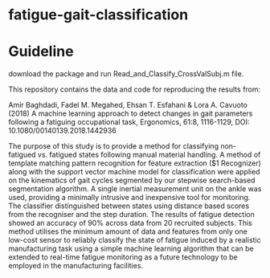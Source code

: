 # fatigue-gait-classification

# Guideline

download the package and run Read_and_Classify_CrossValSubj.m file.

This repository contains the data and code for reproducing the results from:

Amir Baghdadi, Fadel M. Megahed, Ehsan T. Esfahani & Lora A. Cavuoto (2018) A machine learning approach to detect changes in gait parameters following a fatiguing occupational task, Ergonomics, 61:8, 1116-1129, DOI: 10.1080/00140139.2018.1442936

The purpose of this study is to provide a method for classifying non-fatigued vs. fatigued states following manual material handling. A method of template matching pattern recognition for feature extraction ($1 Recognizer) along with the support vector machine model for classification were applied on the kinematics of gait cycles segmented by our stepwise search-based segmentation algorithm. A single inertial measurement unit on the ankle was used, providing a minimally intrusive and inexpensive tool for monitoring. The classifier distinguished between states using distance based scores from the recogniser and the step duration. The results of fatigue detection showed an accuracy of 90% across data from 20 recruited subjects. This method utilises the minimum amount of data and features from only one low-cost sensor to reliably classify the state of fatigue induced by a realistic manufacturing task using a simple machine learning algorithm that can be extended to real-time fatigue monitoring as a future technology to be employed in the manufacturing facilities.
